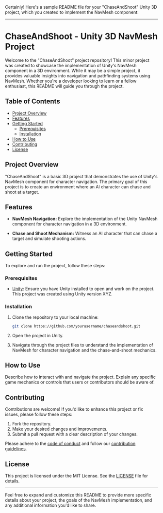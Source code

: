 Certainly! Here's a sample README file for your "ChaseAndShoot" Unity 3D project, which you created to implement the NavMesh component:

---

# ChaseAndShoot - Unity 3D NavMesh Project

Welcome to the "ChaseAndShoot" project repository! This minor project was created to showcase the implementation of Unity's NavMesh component in a 3D environment. While it may be a simple project, it provides valuable insights into navigation and pathfinding systems using NavMesh. Whether you're a developer looking to learn or a fellow enthusiast, this README will guide you through the project.

## Table of Contents

- [Project Overview](#project-overview)
- [Features](#features)
- [Getting Started](#getting-started)
  - [Prerequisites](#prerequisites)
  - [Installation](#installation)
- [How to Use](#how-to-use)
- [Contributing](#contributing)
- [License](#license)

## Project Overview

"ChaseAndShoot" is a basic 3D project that demonstrates the use of Unity's NavMesh component for character navigation. The primary goal of this project is to create an environment where an AI character can chase and shoot at a target.

## Features

- **NavMesh Navigation:** Explore the implementation of the Unity NavMesh component for character navigation in a 3D environment.

- **Chase and Shoot Mechanism:** Witness an AI character that can chase a target and simulate shooting actions.

## Getting Started

To explore and run the project, follow these steps:

### Prerequisites

- [Unity](https://unity.com/): Ensure you have Unity installed to open and work on the project. This project was created using Unity version XYZ.

### Installation

1. Clone the repository to your local machine:

   ```bash
   git clone https://github.com/yourusername/chaseandshoot.git
   ```

2. Open the project in Unity.

3. Navigate through the project files to understand the implementation of NavMesh for character navigation and the chase-and-shoot mechanics.

## How to Use

Describe how to interact with and navigate the project. Explain any specific game mechanics or controls that users or contributors should be aware of.

## Contributing

Contributions are welcome! If you'd like to enhance this project or fix issues, please follow these steps:

1. Fork the repository.
2. Make your desired changes and improvements.
3. Submit a pull request with a clear description of your changes.

Please adhere to the [code of conduct](CODE_OF_CONDUCT.md) and follow our [contribution guidelines](CONTRIBUTING.md).

## License

This project is licensed under the MIT License. See the [LICENSE](LICENSE) file for details.

---

Feel free to expand and customize this README to provide more specific details about your project, the goals of the NavMesh implementation, and any additional information you'd like to share.
